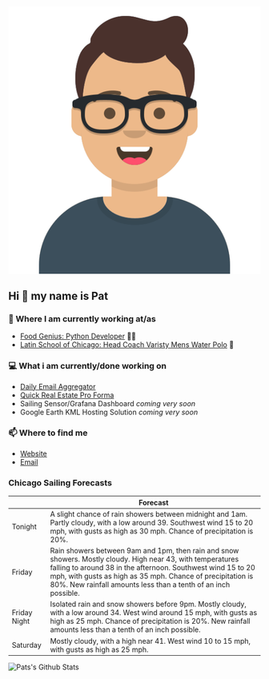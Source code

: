 [![Social banner for p-j-falconer](https://raw.githubusercontent.com/P-J-FALCONER/P-J-FALCONER/master/assets/avataaars.svg)](https://patfalconer.com/)
## Hi :wave: my name is Pat

### 💼 Where I am currently working at/as
- [Food Genius: Python Developer](https://getfoodgenius.com/) 🍔🐍
- [Latin School of Chicago: Head Coach Varisty Mens Water Polo](https://www.latinschool.org/) 🤽


### 💻 What i am currently/done working on
 - [Daily Email Aggregator](https://github.com/P-J-FALCONER/dott_daily_mail)
 - [Quick Real Estate Pro Forma](https://github.com/P-J-FALCONER/henry)
 - Sailing Sensor/Grafana Dashboard *coming very soon*
 - Google Earth KML Hosting Solution *coming very soon*

### 📫 Where to find me
 - [Website](https://patfalconer.com/)
 - [Email](mailto:patrick.j.falconer@gmail.com)


### Chicago Sailing Forecasts
|   | Forecast  |
|---|---|
| Tonight | A slight chance of rain showers between midnight and 1am. Partly cloudy, with a low around 39. Southwest wind 15 to 20 mph, with gusts as high as 30 mph. Chance of precipitation is 20%. |
| Friday | Rain showers between 9am and 1pm, then rain and snow showers. Mostly cloudy. High near 43, with temperatures falling to around 38 in the afternoon. Southwest wind 15 to 20 mph, with gusts as high as 35 mph. Chance of precipitation is 80%. New rainfall amounts less than a tenth of an inch possible. |
| Friday Night | Isolated rain and snow showers before 9pm. Mostly cloudy, with a low around 34. West wind around 15 mph, with gusts as high as 25 mph. Chance of precipitation is 20%. New rainfall amounts less than a tenth of an inch possible. |
| Saturday | Mostly cloudy, with a high near 41. West wind 10 to 15 mph, with gusts as high as 25 mph. |

![Pats's Github Stats](https://github-readme-stats.vercel.app/api?username=p-j-falconer&show_icons=true&theme=radical)
